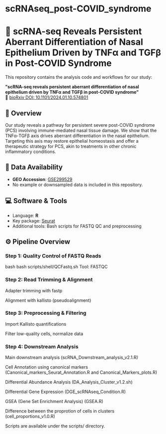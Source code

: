 # scRNAseq_post-COVID_syndrome

# 🧬 scRNA-seq Reveals Persistent Aberrant Differentiation of Nasal Epithelium Driven by TNFα and TGFβ in Post-COVID Syndrome

This repository contains the analysis code and workflows for our study:

**"scRNA-seq reveals persistent aberrant differentiation of nasal epithelium driven by TNFα and TGFβ in post-COVID syndrome"**  
📄 [bioRxiv DOI: 10.1101/2024.01.10.574801](https://doi.org/10.1101/2024.01.10.574801)

## 🧠 Overview

Our study reveals a pathway for persistent severe post-COVID syndrome (PCS) involving immune-mediated nasal tissue damage. We show that the TNFα-TGFβ axis drives aberrant differentiation in the nasal epithelium. Targeting this axis may restore epithelial homeostasis and offer a therapeutic strategy for PCS, akin to treatments in other chronic inflammatory conditions.

## 🔗 Data Availability

- **GEO Accession**: [GSE299529](https://www.ncbi.nlm.nih.gov/geo/query/acc.cgi?acc=GSE299529)
- No example or downsampled data is included in this repository.

## 💻 Software & Tools

- Language: **R**
- Key package: [Seurat](https://satijalab.org/seurat/)
- Additional tools: Bash scripts for FASTQ QC and preprocessing

## ⚙️ Pipeline Overview

### Step 1: Quality Control of FASTQ Reads
bash
bash scripts/shell/QCFastq.sh
Tool: FASTQC

### Step 2: Read Trimming & Alignment
Adapter trimming with fastp

Alignment with kallisto (pseudoalignment)

### Step 3: Preprocessing & Filtering
Import Kallisto quantifications

Filter low-quality cells, normalize data

### Step 4: Downstream Analysis
Main downstream analysis (scRNA_Downstream_analysis_v2.1.R) 

Cell Annotation using canonical markers (Canonical_markers_Seurat_Annotation.R and Canonical_Markers_plots.R)

Differential Abundance Analysis (DA_Analysis_Cluster_v1.2.sh)

Differential Gene Expression (DGE_scRNAseq_Condition.R)

GSEA (Gene Set Enrichment Analysis) (GSEA.R)

Difference between the proprotion of cells in clusters (cell_proportions_v1.0.R)

Scripts are available under the scripts/ directory.

